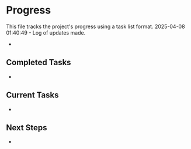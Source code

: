 # Progress

This file tracks the project's progress using a task list format.
2025-04-08 01:40:49 - Log of updates made.

*

## Completed Tasks

*   

## Current Tasks

*   

## Next Steps

*